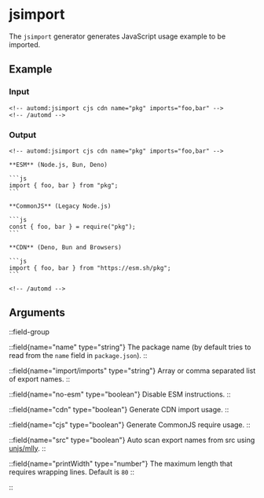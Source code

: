# jsimport

The `jsimport` generator generates JavaScript usage example to be imported.

## Example

<!-- automd:example cjs cdn generator=jsimport name=pkg imports="foo,bar" -->

### Input

    <!-- automd:jsimport cjs cdn name="pkg" imports="foo,bar" -->
    <!-- /automd -->

### Output

    <!-- automd:jsimport cjs cdn name="pkg" imports="foo,bar" -->

    **ESM** (Node.js, Bun, Deno)

    ```js
    import { foo, bar } from "pkg";
    ```

    **CommonJS** (Legacy Node.js)

    ```js
    const { foo, bar } = require("pkg");
    ```

    **CDN** (Deno, Bun and Browsers)

    ```js
    import { foo, bar } from "https://esm.sh/pkg";
    ```

    <!-- /automd -->

<!-- /automd -->

## Arguments

::field-group

::field{name="name" type="string"}
The package name (by default tries to read from the `name` field in `package.json`).
::

::field{name="import/imports" type="string"}
Array or comma separated list of export names.
::

::field{name="no-esm" type="boolean"}
Disable ESM instructions.
::

::field{name="cdn" type="boolean"}
Generate CDN import usage.
::

::field{name="cjs" type="boolean"}
Generate CommonJS require usage.
::

::field{name="src" type="boolean"}
Auto scan export names from src using [unjs/mlly](https://mlly.unjs.io).
::

::field{name="printWidth" type="number"}
The maximum length that requires wrapping lines. Default is `80`
::

::
